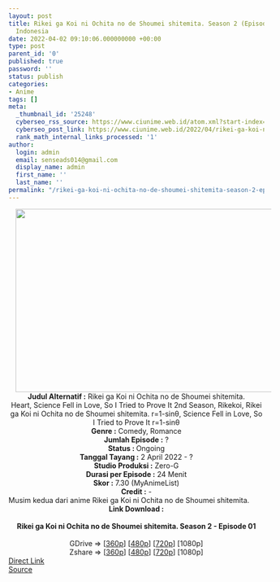 ```yaml
---
layout: post
title: Rikei ga Koi ni Ochita no de Shoumei shitemita. Season 2 (Episode 01) Subtitle
  Indonesia
date: 2022-04-02 09:10:06.000000000 +00:00
type: post
parent_id: '0'
published: true
password: ''
status: publish
categories:
- Anime
tags: []
meta:
  _thumbnail_id: '25248'
  cyberseo_rss_source: https://www.ciunime.web.id/atom.xml?start-index=1
  cyberseo_post_link: https://www.ciunime.web.id/2022/04/rikei-ga-koi-ni-ochita-no-de-shoumei.html
  rank_math_internal_links_processed: '1'
author:
  login: admin
  email: senseads014@gmail.com
  display_name: admin
  first_name: ''
  last_name: ''
permalink: "/rikei-ga-koi-ni-ochita-no-de-shoumei-shitemita-season-2-episode-01-subtitle-indonesia/"
---
```

<div class="separator" style="clear: both; text-align: center;"><a href="https://blogger.googleusercontent.com/img/b/R29vZ2xl/AVvXsEhMF1e7okNVPGXR8vktWAzf9Fz174pPdFdrKVHg2Bbc7VianrEbEXCckuNaDNlwFPUNgjlfHs7Xchd4zMtnYjO_PDJFkyHEo8OqQL9Vrh1s6hq5_mH74iWL2dbAZTG8eeAK6O_tVtERibBXpyFefpNxvMO7nDNyupE1EEHxCkpISdRZHfxh7Zuz0eer/s1280/Rikei%20ga%20Koi%20ni%20Ochita%20no%20de%20Shoumei%20shitemita.%20Season%202.jpg" style="margin-left: 1em; margin-right: 1em;"><img border="0" data-original-height="720" data-original-width="1280" height="360" src="{{ site.baseurl }}/assets/2022/04/Rikei%20ga%20Koi%20ni%20Ochita%20no%20de%20Shoumei%20shitemita.%20Season%202.jpg" width="640" /></a></div>
<div class="separator" style="clear: both; text-align: center;"></div>
<div style="text-align: center;"><b>Judul</b><b><b> Alternatif</b> :</b> Rikei ga Koi ni Ochita no de Shoumei shitemita. Heart,&nbsp;Science Fell in Love, So I Tried to Prove It 2nd Season, Rikekoi, Rikei ga Koi ni Ochita no de Shoumei shitemita. r=1-sinθ,&nbsp;Science Fell in Love, So I Tried to Prove It r=1-sinθ</div>
<div style="text-align: center;"><b><b>Genre :</b></b> Comedy, Romance</div>
<div style="text-align: center;"><b>Jumlah Episode :</b> ?<br /><b>Status :&nbsp;</b>Ongoing<br /><b>Tanggal Tayang :</b> 2 April&nbsp;2022 - ?<br /><b>Studio Produksi :</b>&nbsp;Zero-G<br /><b>Durasi per Episode :</b> 24 Menit</div>
<div style="text-align: center;"><b>Skor :</b> 7.30 (MyAnimeList)</div>
<div style="text-align: center;"><b>Credit :</b>&nbsp;-</div>
<div style="text-align: center;"></div>
<div style="text-align: justify;">Musim kedua dari anime&nbsp;Rikei ga Koi ni Ochita no de Shoumei shitemita.</div>
<div style="text-align: justify;"></div>
<div style="text-align: justify;"></div>
<div style="text-align: center;">
<div style="text-align: center;">
<div style="text-align: left;">
<div style="text-align: center;"><b>Link Download :</b></div>
<div style="text-align: center;"><b><br /></b></div>
<div style="text-align: center;"><span style="text-align: left;"><b>Rikei ga Koi ni Ochita no de Shoumei shitemita. Season 2&nbsp;</b></span><b>- Episode 01</b></div>
<div style="text-align: center;"><b><br /></b></div>
<div style="text-align: center;">GDrive =&gt; [<a href="http://www.solidfiles.com/v/De6rPpM3gagYN" target="_blank" rel="noopener">360p</a>] [<a href="http://www.solidfiles.com/v/jQLVaGx58dyPv" target="_blank" rel="noopener">480p</a>] [<a href="http://www.solidfiles.com/v/zeL4XQz7xVe6m" target="_blank" rel="noopener">720p</a>] [1080p]</div>
<div style="text-align: center;">Zshare =&gt; [<a href="https://www33.zippyshare.com/v/xf4FFxJX/file.html" target="_blank" rel="noopener">360p</a>] [<a href="https://www33.zippyshare.com/v/9siaR76a/file.html" target="_blank" rel="noopener">480p</a>] [<a href="https://www33.zippyshare.com/v/NOGF6npt/file.html" target="_blank" rel="noopener">720p</a>] [1080p]</div>
</div>
</div>
</div>
<link rel="stylesheet" href="https://cdnjs.cloudflare.com/ajax/libs/font-awesome/4.7.0/css/font-awesome.min.css" />
<div class="divbtn"> <a href="https://handymansurrender.com/fihup8buzv?key=94550f7ce39444073321dde3b8782f97" class="btn"><i class="fa fa-download"></i> Direct Link</a> <br /><a href="https://www.ciunime.web.id/2022/04/rikei-ga-koi-ni-ochita-no-de-shoumei.html">Source</a> </div>
